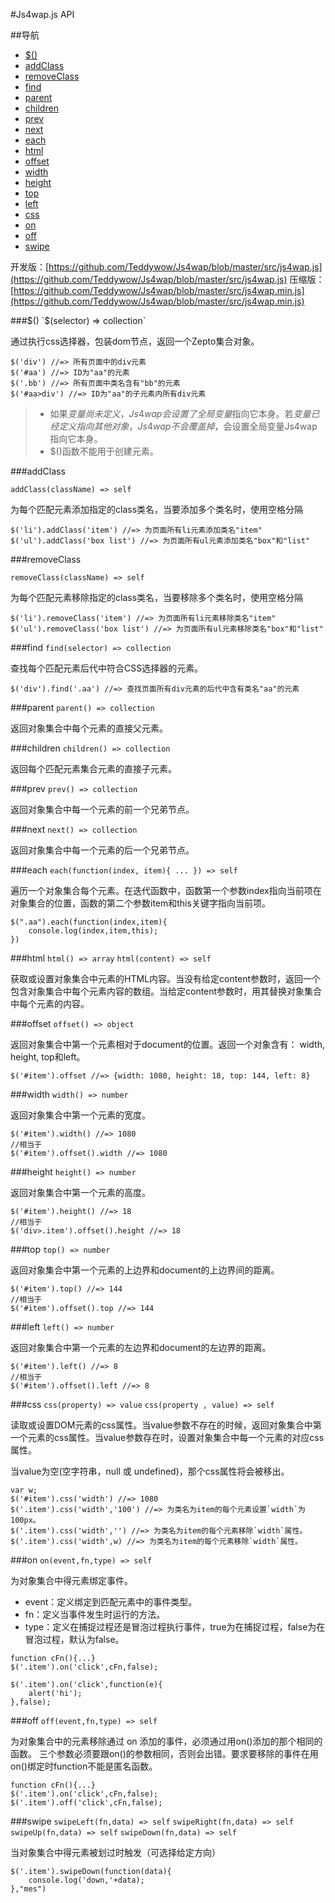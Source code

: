 #Js4wap.js API

##导航
* [$()](#_1)
* [addClass](#addClass)
* [removeClass](#removeClass)
* [find](#find)
* [parent](#parent)
* [children](#children)
* [prev](#prev)
* [next](#next)
* [each](#each)
* [html](#html)
* [offset](#offset)
* [width](#width)
* [height](#height)
* [top](#top)
* [left](#left)
* [css](#css)
* [on](#on)
* [off](#off)
* [swipe](#swipe)


开发版：[https://github.com/Teddywow/Js4wap/blob/master/src/js4wap.js](https://github.com/Teddywow/Js4wap/blob/master/src/js4wap.js)
压缩版：[https://github.com/Teddywow/Js4wap/blob/master/src/js4wap.min.js](https://github.com/Teddywow/Js4wap/blob/master/src/js4wap.min.js)

###$()
`$(selector) => collection`

通过执行css选择器，包装dom节点，返回一个Zepto集合对象。
```
$('div') //=> 所有页面中的div元素
$('#aa') //=> ID为"aa"的元素
$('.bb') //=> 所有页面中类名含有"bb"的元素
$('#aa>div') //=> ID为"aa"的子元素内所有div元素
```

>* 如果$变量尚未定义，Js4wap会设置了全局变量$指向它本身。若$变量已经定义指向其他对象，Js4wap不会覆盖掉$，会设置全局变量Js4wap指向它本身。
>* $()函数不能用于创建元素。

###addClass

`addClass(className) => self`

为每个匹配元素添加指定的class类名，当要添加多个类名时，使用空格分隔
```
$('li').addClass('item') //=> 为页面所有li元素添加类名"item"
$('ul').addClass('box list') //=> 为页面所有ul元素添加类名"box"和"list"
```

###removeClass

`removeClass(className) => self`

为每个匹配元素移除指定的class类名，当要移除多个类名时，使用空格分隔
```
$('li').removeClass('item') //=> 为页面所有li元素移除类名"item"
$('ul').removeClass('box list') //=> 为页面所有ul元素移除类名"box"和"list"
```

###find
`find(selector) => collection`

查找每个匹配元素后代中符合CSS选择器的元素。
```
$('div').find('.aa') //=> 查找页面所有div元素的后代中含有类名"aa"的元素
```

###parent
`parent() => collection`

返回对象集合中每个元素的直接父元素。

###children
`children() => collection`

返回每个匹配元素集合元素的直接子元素。

###prev
`prev() => collection`

返回对象集合中每一个元素的前一个兄弟节点。

###next
`next() => collection`

返回对象集合中每一个元素的后一个兄弟节点。

###each
`each(function(index, item){ ... }) => self`

遍历一个对象集合每个元素。在迭代函数中，函数第一个参数index指向当前项在对象集合的位置，函数的第二个参数item和this关键字指向当前项。
```
$(".aa").each(function(index,item){
	console.log(index,item,this);
})
```

###html
`html() => array`
`html(content) => self`

获取或设置对象集合中元素的HTML内容。当没有给定content参数时，返回一个包含对象集合中每个元素内容的数组。当给定content参数时，用其替换对象集合中每个元素的内容。

###offset
`offset() => object`

返回对象集合中第一个元素相对于document的位置。返回一个对象含有： width, height, top和left。
```
$('#item').offset //=> {width: 1080, height: 18, top: 144, left: 8}
```

###width
`width() => number`

返回对象集合中第一个元素的宽度。
```
$('#item').width() //=> 1080
//相当于
$('#item').offset().width //=> 1080
```

###height
`height() => number`

返回对象集合中第一个元素的高度。
```
$('#item').height() //=> 18
//相当于
$('div>.item').offset().height //=> 18
```

###top
`top() => number`

返回对象集合中第一个元素的上边界和document的上边界间的距离。
```
$('#item').top() //=> 144
//相当于
$('#item').offset().top //=> 144
```

###left
`left() => number`

返回对象集合中第一个元素的左边界和document的左边界的距离。
```
$('#item').left() //=> 8
//相当于
$('#item').offset().left //=> 8
```

###css
`css(property) => value`
`css(property , value) => self`

读取或设置DOM元素的css属性。当value参数不存在的时候，返回对象集合中第一个元素的css属性。当value参数存在时，设置对象集合中每一个元素的对应css属性。

当value为空(空字符串，null 或 undefined)，那个css属性将会被移出。
```
var w;
$('#item').css('width') //=> 1080
$('.item').css('width','100') //=> 为类名为item的每个元素设置`width`为100px。
$('.item').css('width','') //=> 为类名为item的每个元素移除`width`属性。
$('.item').css('width',w) //=> 为类名为item的每个元素移除`width`属性。
```

###on
`on(event,fn,type) => self`

为对象集合中得元素绑定事件。

* event：定义绑定到匹配元素中的事件类型。
* fn：定义当事件发生时运行的方法。
* type：定义在捕捉过程还是冒泡过程执行事件，true为在捕捉过程，false为在冒泡过程，默认为false。 

```
function cFn(){...}
$('.item').on('click',cFn,false);

$('.item').on('click',function(e){
	alert('hi');	
},false);
```

###off
`off(event,fn,type) => self`

为对象集合中的元素移除通过 on 添加的事件，必须通过用on()添加的那个相同的函数。
三个参数必须要跟on()的参数相同，否则会出错。要求要移除的事件在用on()绑定时function不能是匿名函数。
```
function cFn(){...}
$('.item').on('click',cFn,false);
$('.item').off('click',cFn,false);
```

###swipe
`swipeLeft(fn,data) => self`
`swipeRight(fn,data) => self`
`swipeUp(fn,data) => self`
`swipeDown(fn,data) => self`

当对象集合中得元素被划过时触发（可选择给定方向）
```
$('.item').swipeDown(function(data){
	console.log('down,'+data);
},"mes")
```

